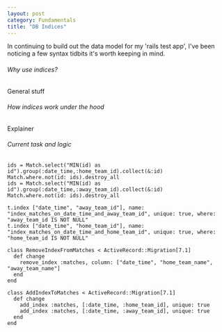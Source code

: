 ```yaml
---
layout: post
category: Fundamentals
title: "DB Indices"
---
```


In continuing to build out the data model for my 'rails test app', I've been noticing a few syntax tidbits it's worth keeping in mind.

###### Why use indices?

General stuff

###### How indices work under the hood

Explainer

###### Current task and logic
```
ids = Match.select("MIN(id) as id").group(:date_time,:home_team_id).collect(&:id)
Match.where.not(id: ids).destroy_all
ids = Match.select("MIN(id) as id").group(:date_time,:away_team_id).collect(&:id)
Match.where.not(id: ids).destroy_all
```
```
t.index ["date_time", "away_team_id"], name: "index_matches_on_date_time_and_away_team_id", unique: true, where: "away_team_id IS NOT NULL"
t.index ["date_time", "home_team_id"], name: "index_matches_on_date_time_and_home_team_id", unique: true, where: "home_team_id IS NOT NULL"
```
```
class RemoveIndexFromMatches < ActiveRecord::Migration[7.1]
  def change
    remove_index :matches, column: ["date_time", "home_team_name", "away_team_name"]
  end
end
```

```
class AddIndexToMatches < ActiveRecord::Migration[7.1]
  def change
    add_index :matches, [:date_time, :home_team_id], unique: true
    add_index :matches, [:date_time, :away_team_id], unique: true
  end
end
```